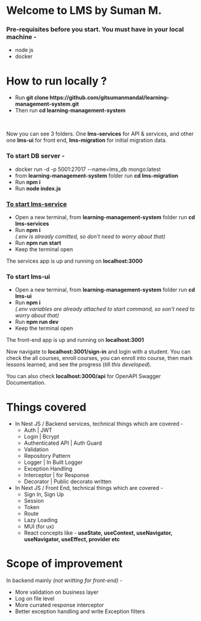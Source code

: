 <h1>Welcome to LMS by Suman M.</h1>

<h3>Pre-requisites before you start. You must have in your local machine -</h3>

<ul>
  <li>node js</li>
  <li>docker</li>
</ul>

<h1>How to run locally ?</h1>

<ul>
  <li>
    Run <b>git clone https://github.com/gitsumanmandal/learning-management-system.git</b>
  </li>
  <li>
    Then run <b>cd learning-management-system</b>
  </li>
</ul>
<br/>

Now you can see 3 folders. One **lms-services** for API & services, and other one **lms-ui** for front end, **lms-migration** for initial migration data.

<h3>To start DB server -</h3>

<ul>
  <li>docker run -d -p 5001:27017 --name=lms_db mongo:latest</li>
  <li>from <b>learning-management-system</b> folder run <b>cd lms-migration</b></li>
  <li>Run <b>npm i</b></li>
  <li>Run <b>node index.js</b></li>
</ul>

<u><h3>To start <b>lms-service</b></h3></u>

<ul>
  <li>Open a new terminal, from <b>learning-management-system</b> folder run <b>cd lms-services</b></li>
  <li>Run <b>npm i</b>
    <br/>
    <i>(.env is already comitted, so don't need to worry about that)</i>
  </li>
  <li>Run <b>npm run start</b></li>
  <li>Keep the terminal open</li>
</ul>

The services app is up and running on **localhost:3000**

<h3>To start <b>lms-ui</b></h3>

<ul>
  <li>Open a new terminal, from <b>learning-management-system</b> folder run <b>cd lms-ui</b></li>
  <li>Run <b>npm i</b>
    <br/>
    <i>(.env variables are already attached to start command, so son't need to worry about that)</i>
  </li>
  <li>Run <b>npm run dev</b></li>
  <li>Keep the terminal open</li>
</ul>

The front-end app is up and running on **localhost:3001**

Now navigate to **localhost:3001/sign-in** and login with a student. You can check the all courses, enroll courses, you can enroll into course, then mark lessons learned, and see the progress (_till this developed_).

You can also check **localhost:3000/api** for OpenAPI Swagger Documentation.

<h1>Things covered</h1>

<ul>
  
  <li>In Nest JS / Backend services, technical things which are covered -
    <ul>
      <li>Auth | JWT</li>
      <li>Login | Bcrypt</li>
      <li>Authenticated API | Auth Guard</li>
      <li>Validation</li>
      <li>Repository Pattern</li>
      <li>Logger | In Built Logger</li>
      <li>Exception Handling</li>
      <li>Interceptor | for Response</li>
      <li>Decorator | Public decorato written</li>
    </ul>
  </li>
  
  <li>In Next JS / Front End, technical things which are covered -
    <ul>
      <li>Sign In, Sign Up</li>
      <li>Session</li>
      <li>Token</li>
      <li>Route</li>
      <li>Lazy Loading</li>
      <li>MUI (for ux)</li>
      <li>React concepts like - <b>useState, useContext, useNavigator, useNavigator, useEffect, provider etc</b></li>
    </ul>
  </li>
        
</ul>

<h1>Scope of improvement</h1>

In backend mainly <i>(not writting for front-end)</i> -

<ul>
  <li>More validation on business layer</li>
  <li>Log on file level</li>
  <li>More currated response interceptor</li>
  <li>Better exception handling and write Exception filters</li>
</ul>

